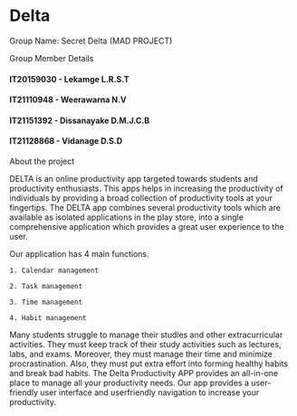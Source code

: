 # Delta
Group Name: Secret Delta (MAD PROJECT)


Group Member Details
#### IT20159030 - Lekamge L.R.S.T
#### IT21110948 - Weerawarna N.V
#### IT21151392 - Dissanayake D.M.J.C.B
#### IT21128868 - Vidanage D.S.D

About the project

DELTA is an online productivity app targeted towards students and productivity enthusiasts. This apps helps in increasing the productivity of individuals by providing a broad collection of productivity tools at your fingertips. The DELTA app combines several productivity tools which are available as isolated applications in the play store, into a single comprehensive application which provides a great user experience to the user. 

Our application has 4 main functions.

    1. Calendar management
    
    2. Task management
    
    3. Time management
    
    4. Habit management
    
Many students struggle to manage their studies and other extracurricular activities. They must keep track of their study activities such as lectures, labs, and exams. Moreover, they must manage their time and minimize procrastination. Also, they must put extra effort into forming healthy habits and break bad habits. The Delta Productivity APP provides an all-in-one place to manage all your productivity needs. Our app provides a user-friendly user interface and userfriendly navigation to increase your productivity. 

